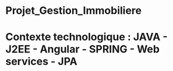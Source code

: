 # Projet_Gestion_Immobiliere

# Contexte technologique : JAVA - J2EE - Angular - SPRING - Web services - JPA
